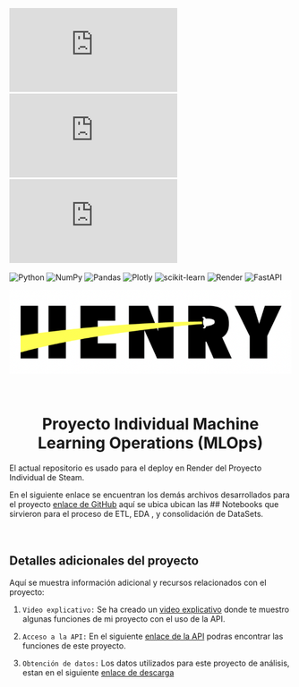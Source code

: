 ![GitHub repo size](https://img.shields.io/github/repo-size/scottydocs/README-template.md)
![GitHub contributors](https://img.shields.io/github/contributors/scottydocs/README-template.md)
![GitHub stars](https://img.shields.io/github/stars/scottydocs/README-template.md?style=social)

![Python](https://img.shields.io/badge/python-3670A0?style=for-the-badge&logo=python&logoColor=ffdd54) ![NumPy](https://img.shields.io/badge/numpy-%23013243.svg?style=for-the-badge&logo=numpy&logoColor=white) ![Pandas](https://img.shields.io/badge/pandas-%23150458.svg?style=for-the-badge&logo=pandas&logoColor=white) ![Plotly](https://img.shields.io/badge/Plotly-%233F4F75.svg?style=for-the-badge&logo=plotly&logoColor=white) ![scikit-learn](https://img.shields.io/badge/scikit--learn-%23F7931E.svg?style=for-the-badge&logo=scikit-learn&logoColor=white) ![Render](https://img.shields.io/badge/Render-%46E3B7.svg?style=for-the-badge&logo=render&logoColor=white) ![FastAPI](https://img.shields.io/badge/FastAPI-005571?style=for-the-badge&logo=fastapi)


<p align=center><img src="src\logo.png" height = 150 weight=250><p><br/>

# <h1 align="center">**Proyecto Individual Machine Learning Operations (MLOps)**</h1>

El actual repositorio es usado para el deploy en Render del Proyecto Individual de Steam.

En el siguiente enlace se encuentran los demás archivos desarrollados para el proyecto [enlace de GitHub](https://github.com/carbajaljerson/PI01_DATA_FT14) aquí se ubica ubican las ## Notebooks que sirvieron para el proceso de ETL, EDA , y consolidación de DataSets.
<br/><br/><br/>
## Detalles adicionales del proyecto

Aquí se muestra información adicional y recursos relacionados con el proyecto:

1. `Video explicativo:` Se ha creado un [video explicativo](https://drive.google.com/drive/folders/10zsRP-ydH-mOPX7VTS2Mqht0UxviPNiN?usp=sharing)  donde te muestro algunas funciones de mi proyecto con el uso de la API.

2. `Acceso a la API:` En el siguiente [enlace de la API](https://pi01-data-ft14-jcr.onrender.com/docs) podras encontrar las funciones de este proyecto.

3. `Obtención de datos:` Los datos utilizados para este proyecto de análisis, estan en el siguiente [enlace de descarga](https://drive.google.com/drive/folders/1HqBG2-sUkz_R3h1dZU5F2uAzpRn7BSpj) 